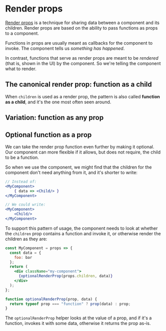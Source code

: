 # Render props

[Render props][render-props] is a technique for sharing data between a component and its children. Render props are based on the ability to pass functions as props to a component.

Functions in props are usually meant as callbacks for the component to invoke. The component tells us _something has happened_.

In contrast, functions that serve as render props are meant to be _rendered_ (that is, shown in the UI) by the component. So we're telling the component what to render.

## The canonical render prop: function as a child

When `children` is used as a render prop, the pattern is also called **function as a child**, and it's the one most often seen around.

## Variation: function as any prop

## Optional function as a prop

We can take the render prop function even further by making it optional. Our component can more flexible if it allows, but does not require, the child to be a function.

So when we use the component, we might find that the children for the component don't need anything from it, and it's shorter to write:

```jsx
// Instead of:
<MyComponent>
	{ data => <Child/> }
</MyComponent>

// We could write:
<MyComponent>
	<Child/>
</MyComponent>
```

To support this pattern of usage, the component needs to look at whether the `children` prop contains a function and invoke it, or otherwise render the children as they are:

```jsx
const MyComponent = props => {
  const data = {
    foo: bar
  };
  return (
    <div className="my-component">
      {optionalRenderProp(props.children, data)}
    </div>
  );
};

function optionalRenderProp(prop, data) {
  return typeof prop === "function" ? prop(data) : prop;
}
```

The `optionalRenderProp` helper looks at the value of a prop, and if it's a function, invokes it with some data, otherwise it returns the prop as-is.

[render-props]: https://reactjs.org/docs/render-props.html
